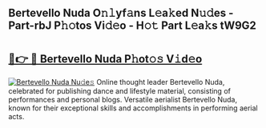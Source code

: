 ## Bertevello Nuda O𝚗𝚕yf𝚊ns L𝚎a𝚔ed N𝚞𝚍es - Part-rbJ P𝚑𝚘tos Vi𝚍𝚎o - H𝚘𝚝 Part L𝚎a𝚔s tW9G2

# <h2><a href="http://kfctvim.oniu.top/?m=Bertevello+Nuda">🔗👉 🔴 Bertevello Nuda P𝚑ot𝚘𝚜 V𝚒d𝚎o</a></h2>

[![Bertevello Nuda Nu𝚍e𝚜](https://i.imgur.com/0qMVB7G.gif)](http://kfctvim.oniu.top/?m=Bertevello+Nuda)
Online thought leader Bertevello Nuda, celebrated for publishing dance and lifestyle material, consisting of performances and personal blogs. Versatile aerialist Bertevello Nuda, known for their exceptional skills and accomplishments in performing aerial acts.  
